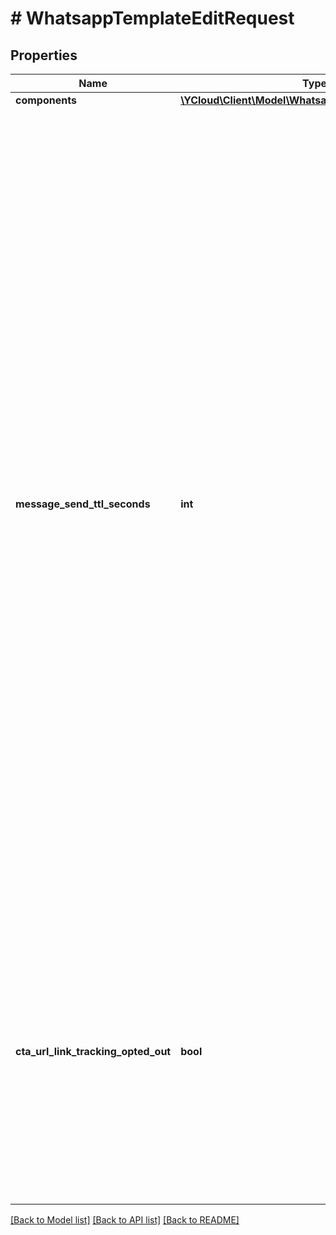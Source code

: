 # # WhatsappTemplateEditRequest

## Properties

Name | Type | Description | Notes
------------ | ------------- | ------------- | -------------
**components** | [**\YCloud\Client\Model\WhatsappTemplateComponent[]**](WhatsappTemplateComponent.md) |  |
**message_send_ttl_seconds** | **int** | If we are unable to deliver a message for an amount of time that exceeds its time-to-live, we will stop retrying and drop the message. By default, messages that use an authentication template have a default TTL of **10 minutes**, and messages that use a utility or marketing template have a default TTL of **30 days**. Set its value between &#x60;30&#x60; and &#x60;900&#x60; seconds (i.e., 30 seconds to 15 minutes) for authentication templates, or &#x60;30&#x60; and &#x60;43200&#x60; seconds (i.e., 30 seconds to 12 hours) for utility templates, or &#x60;43200&#x60; and &#x60;2592000&#x60; seconds (i.e., 12 hours to 30 days) for marketing templates. Alternatively, you can set this value to &#x60;-1&#x60;, which will set a custom TTL of 30 days for either type of template. We encourage you to set a time-to-live for all of your authentication templates, preferably equal to or less than your code expiration time, to ensure your customers only get a message when a code is still usable. Authentication templates created before October 23, 2024, have a default TTL of 30 days. | [optional]
**cta_url_link_tracking_opted_out** | **bool** | **Optional.** Indicates if template button click tracking is disabled. Set to &#x60;true&#x60; to disable button click tracking on the template, or &#x60;false&#x60; to enable. You can disable button click tracking on an individual template by setting this field to &#x60;true&#x60;. Once disabled, button engagement/clicks will not be displayed in the WhatsApp Manager when viewing the template&#39;s insights. | [optional]

[[Back to Model list]](../../README.md#models) [[Back to API list]](../../README.md#endpoints) [[Back to README]](../../README.md)

